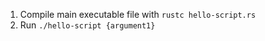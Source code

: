 1. Compile main executable file with ```rustc hello-script.rs```
2. Run ```./hello-script {argument1}```